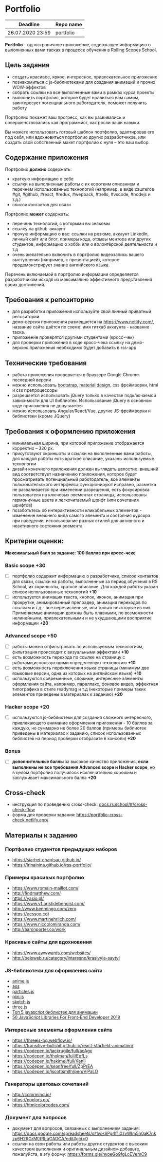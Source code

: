 # Portfolio

| Deadline         | Repo name   | 
| ---------------- | ----------- | 
| 26.07.2020 23:59 | portfolio   |


**Portfolio** - одностраничное приложение, содержащее информацию о выполненных вами тасках в процессе обучения в Rolling Scopes School.

## Цель задания

- создать красивое, яркое, интересное, привлекательное приложение
- познакомиться с js-библиотеками для создания анимаций и прочих WOW-эффектов
- собрать ссылки на все выполненные вами в рамках курса проекты
- выполнить портфолио, которое будет нравиться вам самим, заинтересует потенциального работодателя, поможет получить работу

Портфолио покажет ваш прогресс, как вы развивались и совершенствовались как программист, как росли ваши навыки.

Вы можете использовать готовый шаблон портфолио, адаптировав его под себя, или вдохновиться портфолио других разработчиков, или создать свой собственный макет портфолио с нуля – это ваш выбор.


## Содержание приложения

Портфолио **должно** содержать:
- краткую информацию о себе
- ссылки на выполненные работы с их коротким описанием и перечнем использованных технологий (например, в виде хэштегов #git, #github, #react, #redux, #wepback, #trello, #vscode, #nodejs и т.д.)
- список контактов для связи

Портфолио **может** содержать:
- перечень технологий, с которыми вы знакомы
- ссылку на github-аккаунт
- прочую информацию о вас: ссылки на резюме, аккаунт LinkedIn, личный сайт или блог, примеры кода, отзывы ментора или других студентов, информацию о хобби или о волонтёрской деятельности и т.д
- очень желательно включить в портфолио видеозапись вашего выступления (например, с презентацией), которое продемонстрирует знание английского языка.

Перечень включаемой в портфолио информации определяется разработчиком исходя из максимально эффективного представления своих достижений.

## Требования к репозиторию

- для разработки приложения используйте свой личный приватный репозиторий
- демо-версия приложения размещается на https://www.netlify.com/, название сайта даётся по схеме: имя гитхаб аккаунта - название таска.
- приложение проверятся другими студентами (кросс-чек)
- для проверки приложения в ходе кросс-чека ссылку на демо-версию приложения необходимо будет добавить в rss-app

## Технические требования

- работа приложения проверяется в браузере Google Chrome последней версии
- можно использовать [bootstrap](https://getbootstrap.com/), [material design](https://material.io/), css фреймворки, html и css препроцессоры
- разрешается использовать jQuery только в качестве подключаемой зависимости для UI библиотек. Использование jQuery в основном коде приложения не допускается
- можно использовать Angular/React/Vue, другие JS-фреймворки и библиотеки (кроме JQuery)

## Требования к оформлению приложения

- минимальная ширина, при которой приложение отображается корректно – 320 рх.
- присутствуют скриншоты и ссылки на выполненные вами работы, для каждой работы есть краткое описание, указаны используемые технологии
- дизайн конечного приложения должен выглядеть целостно: внешний вид соответствует назначению приложения, которое будет просматривать потенциальный работодатель, все элементы пользовательского интерфейса функционируют исправно, разметка не разваливается при изменении разрешения, есть фокусировка пользователя на ключевых элементах страницы, использованы гармоничные цвета и легкочитаемый шрифт (или сочетания шрифтов)
- позаботьтесь об интерактивности кликабельных элементов - изменение внешнего вида самого элемента и состояния курсора при наведении, использование разных стилей для активного и неактивного состояния элемента

## Критерии оценки:

**Максимальный балл за задание: 100 баллов при кросс-чеке**

### Basic scope +30
- [ ] портфолио содержит информацию о разработчике, список контактов для связи, ссылки на работы, выполненные за период обучения в RS School, их скриншоты, краткое описание. Для каждой работы указан список использованных технологий **+10**
- [ ] используется анимация текста, кнопок, иконок, анимация при прокрутке, анимированный прелоадер, анимация переходов по ссылкам и т.д - все перечисленные, или только некоторые из них. Применяемые анимации должны быть плавными, по возможности нелинейными, привлекательными и не ухудшающими восприятие информации **+20**

### Advanced scope +50
- [ ] работы можно отфильтровать по используемым технологиям, фильтрация происходит с визуальными эффектами **+10**
- [ ] есть возможность перехода по ссылке на страницу с работами,использующими определенную технологию **+10**
- [ ] есть возможность переключения языка страницы (минимум две языковые версии, одна из которых на английском языке) **+10**
- [ ] используются современные, сложные, интересные элементы оформления сайта, например, параллакс, фоновое видео, эффектная типографика в стиле readymag и т.д (некоторые примеры таких элементов приведены в материалах к заданию) **+20**

### Hacker scope +20
- [ ] используются js-библиотеки для создания сложного интересного, привлекающего внимание оформления приложения - 10 баллов за каждую, но суммарно не более 20 баллов (примеры библиотек приведены в материалах к заданию, список использованных библиотек на период проверки отобразите в консоли) **+20**

### Bonus
- [ ] **дополнительные баллы** за высокое качество приложения, **если выполнены не все требования Advanced scope и Hacker scope**, но в целом портфолио получилось исключительно хорошим и заслуживает максимального балла **+20**

## Cross-check
- инструкция по проведению cross-check: [docs.rs.school/#/cross-check-flow](https://docs.rs.school/#/cross-check-flow)
- форма для проверки задания: https://portfolio-cross-check.netlify.app/

## Материалы к заданию

### Портфолио студентов предыдущих наборов

- https://siarhei-chaptsau.github.io/
- https://irinainina.github.io/rss-portfolio/

### Примеры красивых портфолио

- https://www.romain-maillot.com/
- http://findmatthew.com/
- https://yasio.pl/
- https://www.v1.aristidebenoist.com/
- http://www.benmingo.com/zero
- https://eessoo.co/
- https://www.martinehrlich.com/
- https://www.niccolomiranda.com/
- http://aaronporter.co/work

### Красивые сайты для вдохновения

- https://www.awwwards.com/websites/
- http://beloweb.ru/category/interesno/krasivyie-saytyi

### JS-библиотеки для оформления сайта

- [anime.js](https://animejs.com/)
- [aos](https://michalsnik.github.io/aos/)
- [particles.js](https://vincentgarreau.com/particles.js/)
- [pixi.js](https://www.pixijs.com/)
- [sketch.js](https://soulwire.github.io/sketch.js/)
- [three.js](https://threejs.org/)
- [Топ 5 javascript библиотек для анимации](https://vdcom.net.ua/javascript-biblioteki-dlya-animacii.php)
- [50 JavaScript Libraries For Front-End Developer 2019](https://bashooka.com/coding/50-javascript-libraries-for-front-end-developer/)

### Интересные элементы оформления сайта

- https://threejs-bg.webflow.io/
- https://transitive-bullshit.github.io/react-starfield-animation/
- https://codepen.io/jackrugile/full/acAgx
- https://codepen.io/tholman/full/EpfLs
- https://codepen.io/hakimel/full/KanIi 
- https://codepen.io/seanfree/full/ZpPrEA
- https://codepen.io/jscottsmith/pen/VjPaLO

### Генераторы цветовых сочетаний

- http://colormind.io/
- https://coolors.co/
- https://htmlcolorcodes.com/

### Документ для вопросов
- документ для вопросов, связанных с выполнением задания: https://docs.google.com/spreadsheets/d/1wHSPgrlf1i0zvWIm5n0aK7nkzp6H2RGrM0fRLqGAOCA/edit#gid=0
- ссылки на свои работы или работы других студентов с высоким качеством выполнения и оригинальным дизайном добавьте, пожалуйста, в эту форму: https://forms.gle/hyoeGo9fgLoEVemC9
